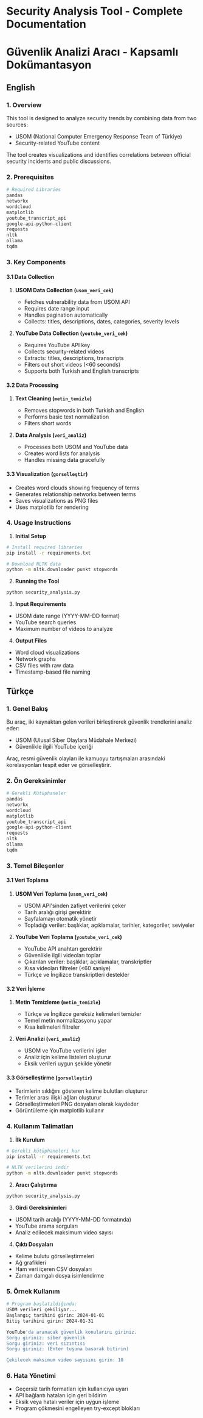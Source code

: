# Security Analysis Tool - Complete Documentation
# Güvenlik Analizi Aracı - Kapsamlı Dokümantasyon

## English

### 1. Overview
This tool is designed to analyze security trends by combining data from two sources:
- USOM (National Computer Emergency Response Team of Türkiye)
- Security-related YouTube content

The tool creates visualizations and identifies correlations between official security incidents and public discussions.

### 2. Prerequisites
```python
# Required Libraries
pandas
networkx
wordcloud
matplotlib
youtube_transcript_api
google-api-python-client
requests
nltk
ollama
tqdm
```

### 3. Key Components

#### 3.1 Data Collection
1. **USOM Data Collection (`usom_veri_cek`)**
   - Fetches vulnerability data from USOM API
   - Requires date range input
   - Handles pagination automatically
   - Collects: titles, descriptions, dates, categories, severity levels

2. **YouTube Data Collection (`youtube_veri_cek`)**
   - Requires YouTube API key
   - Collects security-related videos
   - Extracts: titles, descriptions, transcripts
   - Filters out short videos (<60 seconds)
   - Supports both Turkish and English transcripts

#### 3.2 Data Processing
1. **Text Cleaning (`metin_temizle`)**
   - Removes stopwords in both Turkish and English
   - Performs basic text normalization
   - Filters short words

2. **Data Analysis (`veri_analiz`)**
   - Processes both USOM and YouTube data
   - Creates word lists for analysis
   - Handles missing data gracefully

#### 3.3 Visualization (`gorselleştir`)
- Creates word clouds showing frequency of terms
- Generates relationship networks between terms
- Saves visualizations as PNG files
- Uses matplotlib for rendering

### 4. Usage Instructions

1. **Initial Setup**
```bash
# Install required libraries
pip install -r requirements.txt

# Download NLTK data
python -m nltk.downloader punkt stopwords
```

2. **Running the Tool**
```bash
python security_analysis.py
```

3. **Input Requirements**
- USOM date range (YYYY-MM-DD format)
- YouTube search queries
- Maximum number of videos to analyze

4. **Output Files**
- Word cloud visualizations
- Network graphs
- CSV files with raw data
- Timestamp-based file naming

## Türkçe

### 1. Genel Bakış
Bu araç, iki kaynaktan gelen verileri birleştirerek güvenlik trendlerini analiz eder:
- USOM (Ulusal Siber Olaylara Müdahale Merkezi)
- Güvenlikle ilgili YouTube içeriği

Araç, resmi güvenlik olayları ile kamuoyu tartışmaları arasındaki korelasyonları tespit eder ve görselleştirir.

### 2. Ön Gereksinimler
```python
# Gerekli Kütüphaneler
pandas
networkx
wordcloud
matplotlib
youtube_transcript_api
google-api-python-client
requests
nltk
ollama
tqdm
```

### 3. Temel Bileşenler

#### 3.1 Veri Toplama
1. **USOM Veri Toplama (`usom_veri_cek`)**
   - USOM API'sinden zafiyet verilerini çeker
   - Tarih aralığı girişi gerektirir
   - Sayfalamayı otomatik yönetir
   - Topladığı veriler: başlıklar, açıklamalar, tarihler, kategoriler, seviyeler

2. **YouTube Veri Toplama (`youtube_veri_cek`)**
   - YouTube API anahtarı gerektirir
   - Güvenlikle ilgili videoları toplar
   - Çıkarılan veriler: başlıklar, açıklamalar, transkriptler
   - Kısa videoları filtreler (<60 saniye)
   - Türkçe ve İngilizce transkriptleri destekler

#### 3.2 Veri İşleme
1. **Metin Temizleme (`metin_temizle`)**
   - Türkçe ve İngilizce gereksiz kelimeleri temizler
   - Temel metin normalizasyonu yapar
   - Kısa kelimeleri filtreler

2. **Veri Analizi (`veri_analiz`)**
   - USOM ve YouTube verilerini işler
   - Analiz için kelime listeleri oluşturur
   - Eksik verileri uygun şekilde yönetir

#### 3.3 Görselleştirme (`gorselleştir`)
- Terimlerin sıklığını gösteren kelime bulutları oluşturur
- Terimler arası ilişki ağları oluşturur
- Görselleştirmeleri PNG dosyaları olarak kaydeder
- Görüntüleme için matplotlib kullanır

### 4. Kullanım Talimatları

1. **İlk Kurulum**
```bash
# Gerekli kütüphaneleri kur
pip install -r requirements.txt

# NLTK verilerini indir
python -m nltk.downloader punkt stopwords
```

2. **Aracı Çalıştırma**
```bash
python security_analysis.py
```

3. **Girdi Gereksinimleri**
- USOM tarih aralığı (YYYY-MM-DD formatında)
- YouTube arama sorguları
- Analiz edilecek maksimum video sayısı

4. **Çıktı Dosyaları**
- Kelime bulutu görselleştirmeleri
- Ağ grafikleri
- Ham veri içeren CSV dosyaları
- Zaman damgalı dosya isimlendirme

### 5. Örnek Kullanım

```bash
# Program başlatıldığında:
USOM verileri çekiliyor...
Başlangıç tarihini girin: 2024-01-01
Bitiş tarihini girin: 2024-01-31

YouTube'da aranacak güvenlik konularını giriniz.
Sorgu giriniz: siber güvenlik
Sorgu giriniz: veri sızıntısı
Sorgu giriniz: (Enter tuşuna basarak bitirin)

Çekilecek maksimum video sayısını girin: 10
```

### 6. Hata Yönetimi
- Geçersiz tarih formatları için kullanıcıya uyarı
- API bağlantı hataları için geri bildirim
- Eksik veya hatalı veriler için uygun işleme
- Program çökmesini engelleyen try-except blokları
